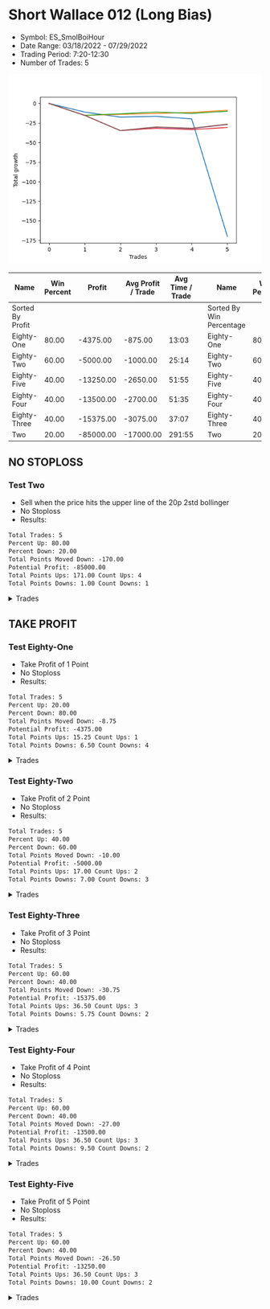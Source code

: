 # Short Wallace 012 (Long Bias)
- Symbol: ES_SmolBoiHour
- Date Range: 03/18/2022 - 07/29/2022
- Trading Period: 7:20-12:30
- Number of Trades: 5

![Plot](ShortWallace012ES_SmolBoiHour(LongBias).png)

| Name | Win Percent | Profit | Avg Profit / Trade | Avg Time / Trade |      | Name | Win Percent | Profit | Avg Profit / Trade | Avg Time / Trade |
| ---- | ----------- | ------ | ------------------ | ---------------- | ---- | ---- | ----------- | ------ | ------------------ | ---------------- |
| Sorted By <br> Profit | | | | | | Sorted By <br> Win Percentage ||||
| Eighty-One | 80.00 | -4375.00 | -875.00 | 13:03 |     | Eighty-One | 80.00 | -4375.00 | -875.00 | 13:03 |
| Eighty-Two | 60.00 | -5000.00 | -1000.00 | 25:14 |     | Eighty-Two | 60.00 | -5000.00 | -1000.00 | 25:14 |
| Eighty-Five | 40.00 | -13250.00 | -2650.00 | 51:55 |     | Eighty-Five | 40.00 | -13250.00 | -2650.00 | 51:55 |
| Eighty-Four | 40.00 | -13500.00 | -2700.00 | 51:35 |     | Eighty-Four | 40.00 | -13500.00 | -2700.00 | 51:35 |
| Eighty-Three | 40.00 | -15375.00 | -3075.00 | 37:07 |     | Eighty-Three | 40.00 | -15375.00 | -3075.00 | 37:07 |
| Two | 20.00 | -85000.00 | -17000.00 | 291:55 |     | Two | 20.00 | -85000.00 | -17000.00 | 291:55 |

## NO STOPLOSS

### Test Two
* Sell when the price hits the upper line of the 20p 2std bollinger
* No Stoploss
* Results:
```
Total Trades: 5
Percent Up: 80.00
Percent Down: 20.00
Total Points Moved Down: -170.00
Potential Profit: -85000.00
Total Points Ups: 171.00 Count Ups: 4
Total Points Downs: 1.00 Count Downs: 1
```

<details><summary>Trades</summary>

<code>In: 2022-05-13 11:56:00		Out: 2022-05-13 12:33:25		Total Position Time: 37:25		Total Move Down: -11.00		Total to Date: -11.00</code> <br />
<code>In: 2022-06-02 08:05:00		Out: 2022-06-02 08:30:55		Total Position Time: 25:55		Total Move Down: -6.50		Total to Date: -17.50</code> <br />
<code>In: 2022-06-30 08:29:00		Out: 2022-06-30 09:06:15		Total Position Time: 37:15		Total Move Down: 1.00		Total to Date: -16.50</code> <br />
<code>In: 2022-07-08 11:25:00		Out: 2022-07-08 11:54:00		Total Position Time: 29:00		Total Move Down: -3.25		Total to Date: -19.75</code> <br />
<code>In: 2022-07-14 08:24:00		Out: 2022-07-18 06:34:00		Total Position Time: 1330:00		Total Move Down: -150.25		Total to Date: -170.00</code> <br />


</details>

## TAKE PROFIT

### Test Eighty-One
* Take Profit of 1 Point
* No Stoploss
* Results:
```
Total Trades: 5
Percent Up: 20.00
Percent Down: 80.00
Total Points Moved Down: -8.75
Potential Profit: -4375.00
Total Points Ups: 15.25 Count Ups: 1
Total Points Downs: 6.50 Count Downs: 4
```

<details><summary>Trades</summary>

<code>In: 2022-05-13 11:56:00		Out: 2022-05-13 12:46:00		Total Position Time: 50:00		Total Move Down: -15.25		Total to Date: -15.25</code> <br />
<code>In: 2022-06-02 08:05:00		Out: 2022-06-02 08:05:55		Total Position Time: 00:55		Total Move Down: 1.25		Total to Date: -14.00</code> <br />
<code>In: 2022-06-30 08:29:00		Out: 2022-06-30 08:29:55		Total Position Time: 00:55		Total Move Down: 1.25		Total to Date: -12.75</code> <br />
<code>In: 2022-07-08 11:25:00		Out: 2022-07-08 11:25:25		Total Position Time: 00:25		Total Move Down: 1.25		Total to Date: -11.50</code> <br />
<code>In: 2022-07-14 08:24:00		Out: 2022-07-14 08:37:00		Total Position Time: 13:00		Total Move Down: 2.75		Total to Date: -8.75</code> <br />


</details>

### Test Eighty-Two
* Take Profit of 2 Point
* No Stoploss
* Results:
```
Total Trades: 5
Percent Up: 40.00
Percent Down: 60.00
Total Points Moved Down: -10.00
Potential Profit: -5000.00
Total Points Ups: 17.00 Count Ups: 2
Total Points Downs: 7.00 Count Downs: 3
```

<details><summary>Trades</summary>

<code>In: 2022-05-13 11:56:00		Out: 2022-05-13 12:46:00		Total Position Time: 50:00		Total Move Down: -15.25		Total to Date: -15.25</code> <br />
<code>In: 2022-06-02 08:05:00		Out: 2022-06-02 08:06:00		Total Position Time: 01:00		Total Move Down: 2.00		Total to Date: -13.25</code> <br />
<code>In: 2022-06-30 08:29:00		Out: 2022-06-30 08:31:15		Total Position Time: 02:15		Total Move Down: 2.25		Total to Date: -11.00</code> <br />
<code>In: 2022-07-08 11:25:00		Out: 2022-07-08 12:24:55		Total Position Time: 59:55		Total Move Down: -1.75		Total to Date: -12.75</code> <br />
<code>In: 2022-07-14 08:24:00		Out: 2022-07-14 08:37:00		Total Position Time: 13:00		Total Move Down: 2.75		Total to Date: -10.00</code> <br />


</details>

### Test Eighty-Three
* Take Profit of 3 Point
* No Stoploss
* Results:
```
Total Trades: 5
Percent Up: 60.00
Percent Down: 40.00
Total Points Moved Down: -30.75
Potential Profit: -15375.00
Total Points Ups: 36.50 Count Ups: 3
Total Points Downs: 5.75 Count Downs: 2
```

<details><summary>Trades</summary>

<code>In: 2022-05-13 11:56:00		Out: 2022-05-13 12:46:00		Total Position Time: 50:00		Total Move Down: -15.25		Total to Date: -15.25</code> <br />
<code>In: 2022-06-02 08:05:00		Out: 2022-06-02 09:04:55		Total Position Time: 59:55		Total Move Down: -19.50		Total to Date: -34.75</code> <br />
<code>In: 2022-06-30 08:29:00		Out: 2022-06-30 08:31:45		Total Position Time: 02:45		Total Move Down: 3.00		Total to Date: -31.75</code> <br />
<code>In: 2022-07-08 11:25:00		Out: 2022-07-08 12:24:55		Total Position Time: 59:55		Total Move Down: -1.75		Total to Date: -33.50</code> <br />
<code>In: 2022-07-14 08:24:00		Out: 2022-07-14 08:37:00		Total Position Time: 13:00		Total Move Down: 2.75		Total to Date: -30.75</code> <br />


</details>

### Test Eighty-Four
* Take Profit of 4 Point
* No Stoploss
* Results:
```
Total Trades: 5
Percent Up: 60.00
Percent Down: 40.00
Total Points Moved Down: -27.00
Potential Profit: -13500.00
Total Points Ups: 36.50 Count Ups: 3
Total Points Downs: 9.50 Count Downs: 2
```

<details><summary>Trades</summary>

<code>In: 2022-05-13 11:56:00		Out: 2022-05-13 12:46:00		Total Position Time: 50:00		Total Move Down: -15.25		Total to Date: -15.25</code> <br />
<code>In: 2022-06-02 08:05:00		Out: 2022-06-02 09:04:55		Total Position Time: 59:55		Total Move Down: -19.50		Total to Date: -34.75</code> <br />
<code>In: 2022-06-30 08:29:00		Out: 2022-06-30 08:32:05		Total Position Time: 03:05		Total Move Down: 4.25		Total to Date: -30.50</code> <br />
<code>In: 2022-07-08 11:25:00		Out: 2022-07-08 12:24:55		Total Position Time: 59:55		Total Move Down: -1.75		Total to Date: -32.25</code> <br />
<code>In: 2022-07-14 08:24:00		Out: 2022-07-14 09:49:00		Total Position Time: 85:00		Total Move Down: 5.25		Total to Date: -27.00</code> <br />


</details>

### Test Eighty-Five
* Take Profit of 5 Point
* No Stoploss
* Results:
```
Total Trades: 5
Percent Up: 60.00
Percent Down: 40.00
Total Points Moved Down: -26.50
Potential Profit: -13250.00
Total Points Ups: 36.50 Count Ups: 3
Total Points Downs: 10.00 Count Downs: 2
```

<details><summary>Trades</summary>

<code>In: 2022-05-13 11:56:00		Out: 2022-05-13 12:46:00		Total Position Time: 50:00		Total Move Down: -15.25		Total to Date: -15.25</code> <br />
<code>In: 2022-06-02 08:05:00		Out: 2022-06-02 09:04:55		Total Position Time: 59:55		Total Move Down: -19.50		Total to Date: -34.75</code> <br />
<code>In: 2022-06-30 08:29:00		Out: 2022-06-30 08:33:45		Total Position Time: 04:45		Total Move Down: 4.75		Total to Date: -30.00</code> <br />
<code>In: 2022-07-08 11:25:00		Out: 2022-07-08 12:24:55		Total Position Time: 59:55		Total Move Down: -1.75		Total to Date: -31.75</code> <br />
<code>In: 2022-07-14 08:24:00		Out: 2022-07-14 09:49:00		Total Position Time: 85:00		Total Move Down: 5.25		Total to Date: -26.50</code> <br />


</details>